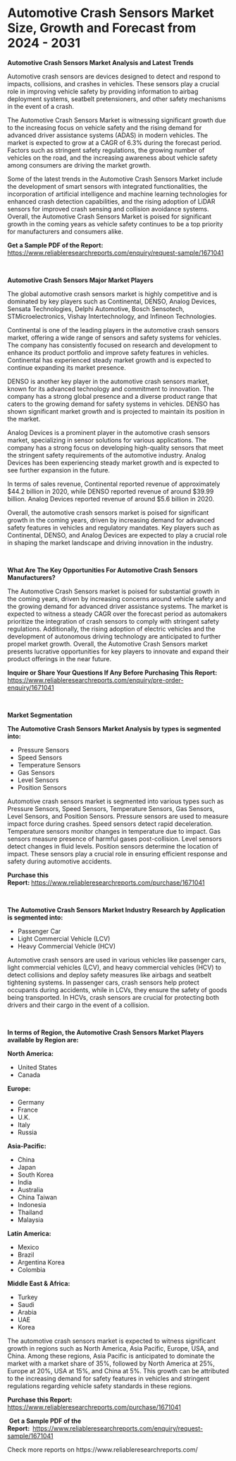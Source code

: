 <p><h1>Automotive Crash Sensors Market Size, Growth and Forecast from 2024 - 2031</h1></p><p><strong>Automotive Crash Sensors Market Analysis and Latest Trends</strong></p>
<p><p>Automotive crash sensors are devices designed to detect and respond to impacts, collisions, and crashes in vehicles. These sensors play a crucial role in improving vehicle safety by providing information to airbag deployment systems, seatbelt pretensioners, and other safety mechanisms in the event of a crash.</p><p>The Automotive Crash Sensors Market is witnessing significant growth due to the increasing focus on vehicle safety and the rising demand for advanced driver assistance systems (ADAS) in modern vehicles. The market is expected to grow at a CAGR of 6.3% during the forecast period. Factors such as stringent safety regulations, the growing number of vehicles on the road, and the increasing awareness about vehicle safety among consumers are driving the market growth.</p><p>Some of the latest trends in the Automotive Crash Sensors Market include the development of smart sensors with integrated functionalities, the incorporation of artificial intelligence and machine learning technologies for enhanced crash detection capabilities, and the rising adoption of LiDAR sensors for improved crash sensing and collision avoidance systems. Overall, the Automotive Crash Sensors Market is poised for significant growth in the coming years as vehicle safety continues to be a top priority for manufacturers and consumers alike.</p></p>
<p><strong>Get a Sample PDF of the Report:&nbsp;</strong> <a href="https://www.reliableresearchreports.com/enquiry/request-sample/1671041">https://www.reliableresearchreports.com/enquiry/request-sample/1671041</a></p>
<p>&nbsp;</p>
<p><strong>Automotive Crash Sensors Major Market Players</strong></p>
<p><p>The global automotive crash sensors market is highly competitive and is dominated by key players such as Continental, DENSO, Analog Devices, Sensata Technologies, Delphi Automotive, Bosch Sensotech, STMicroelectronics, Vishay Intertechnology, and Infineon Technologies.</p><p>Continental is one of the leading players in the automotive crash sensors market, offering a wide range of sensors and safety systems for vehicles. The company has consistently focused on research and development to enhance its product portfolio and improve safety features in vehicles. Continental has experienced steady market growth and is expected to continue expanding its market presence.</p><p>DENSO is another key player in the automotive crash sensors market, known for its advanced technology and commitment to innovation. The company has a strong global presence and a diverse product range that caters to the growing demand for safety systems in vehicles. DENSO has shown significant market growth and is projected to maintain its position in the market.</p><p>Analog Devices is a prominent player in the automotive crash sensors market, specializing in sensor solutions for various applications. The company has a strong focus on developing high-quality sensors that meet the stringent safety requirements of the automotive industry. Analog Devices has been experiencing steady market growth and is expected to see further expansion in the future.</p><p>In terms of sales revenue, Continental reported revenue of approximately $44.2 billion in 2020, while DENSO reported revenue of around $39.99 billion. Analog Devices reported revenue of around $5.6 billion in 2020.</p><p>Overall, the automotive crash sensors market is poised for significant growth in the coming years, driven by increasing demand for advanced safety features in vehicles and regulatory mandates. Key players such as Continental, DENSO, and Analog Devices are expected to play a crucial role in shaping the market landscape and driving innovation in the industry.</p></p>
<p>&nbsp;</p>
<p><strong>What Are The Key Opportunities For Automotive Crash Sensors Manufacturers?</strong></p>
<p><p>The Automotive Crash Sensors market is poised for substantial growth in the coming years, driven by increasing concerns around vehicle safety and the growing demand for advanced driver assistance systems. The market is expected to witness a steady CAGR over the forecast period as automakers prioritize the integration of crash sensors to comply with stringent safety regulations. Additionally, the rising adoption of electric vehicles and the development of autonomous driving technology are anticipated to further propel market growth. Overall, the Automotive Crash Sensors market presents lucrative opportunities for key players to innovate and expand their product offerings in the near future.</p></p>
<p><strong>Inquire or Share Your Questions If Any Before Purchasing This Report:</strong> <a href="https://www.reliableresearchreports.com/enquiry/pre-order-enquiry/1671041">https://www.reliableresearchreports.com/enquiry/pre-order-enquiry/1671041</a></p>
<p>&nbsp;</p>
<p><strong>Market Segmentation</strong></p>
<p><strong>The Automotive Crash Sensors Market Analysis by types is segmented into:</strong></p>
<p><ul><li>Pressure Sensors</li><li>Speed Sensors</li><li>Temperature Sensors</li><li>Gas Sensors</li><li>Level Sensors</li><li>Position Sensors</li></ul></p>
<p><p>Automotive crash sensors market is segmented into various types such as Pressure Sensors, Speed Sensors, Temperature Sensors, Gas Sensors, Level Sensors, and Position Sensors. Pressure sensors are used to measure impact force during crashes. Speed sensors detect rapid deceleration. Temperature sensors monitor changes in temperature due to impact. Gas sensors measure presence of harmful gases post-collision. Level sensors detect changes in fluid levels. Position sensors determine the location of impact. These sensors play a crucial role in ensuring efficient response and safety during automotive accidents.</p></p>
<p><strong>Purchase this Report:&nbsp;</strong><a href="https://www.reliableresearchreports.com/purchase/1671041">https://www.reliableresearchreports.com/purchase/1671041</a></p>
<p>&nbsp;</p>
<p><strong>The Automotive Crash Sensors Market Industry Research by Application is segmented into:</strong></p>
<p><ul><li>Passenger Car</li><li>Light Commercial Vehicle (LCV)</li><li>Heavy Commercial Vehicle (HCV)</li></ul></p>
<p><p>Automotive crash sensors are used in various vehicles like passenger cars, light commercial vehicles (LCV), and heavy commercial vehicles (HCV) to detect collisions and deploy safety measures like airbags and seatbelt tightening systems. In passenger cars, crash sensors help protect occupants during accidents, while in LCVs, they ensure the safety of goods being transported. In HCVs, crash sensors are crucial for protecting both drivers and their cargo in the event of a collision.</p></p>
<p>&nbsp;</p>
<p><strong>In terms of Region, the Automotive Crash Sensors Market Players available by Region are:</strong></p>
<p>
    <p> <strong> North America: </strong>
        <ul>
            <li>United States</li>
            <li>Canada</li>
        </ul>
        </p> 
    <p> <strong> Europe: </strong>
        <ul>
            <li>Germany</li>
            <li>France</li>
            <li>U.K.</li>
            <li>Italy</li>
            <li>Russia</li>
        </ul>
        </p> 
    <p> <strong> Asia-Pacific: </strong>
        <ul>
            <li>China</li>
            <li>Japan</li>
            <li>South Korea</li>
            <li>India</li>
            <li>Australia</li>
            <li>China Taiwan</li>
            <li>Indonesia</li>
            <li>Thailand</li>
            <li>Malaysia</li>
        </ul>
        </p> 
    <p> <strong> Latin America: </strong>
        <ul>
            <li>Mexico</li>
            <li>Brazil</li>
            <li>Argentina Korea</li>
            <li>Colombia</li>
        </ul>
        </p> 
    <p> <strong> Middle East & Africa: </strong>
        <ul>
            <li>Turkey</li>
            <li>Saudi</li>
            <li>Arabia</li>
            <li>UAE</li>
            <li>Korea</li>
        </ul>
    </p>
    </p>
<p><p>The automotive crash sensors market is expected to witness significant growth in regions such as North America, Asia Pacific, Europe, USA, and China. Among these regions, Asia Pacific is anticipated to dominate the market with a market share of 35%, followed by North America at 25%, Europe at 20%, USA at 15%, and China at 5%. This growth can be attributed to the increasing demand for safety features in vehicles and stringent regulations regarding vehicle safety standards in these regions.</p></p>
<p><strong>Purchase this Report: </strong><a href="https://www.reliableresearchreports.com/purchase/1671041">https://www.reliableresearchreports.com/purchase/1671041</a></p>
<p>&nbsp;<strong>Get a Sample PDF of the Report:&nbsp;&nbsp;</strong><a href="https://www.reliableresearchreports.com/enquiry/request-sample/1671041">https://www.reliableresearchreports.com/enquiry/request-sample/1671041</a></p>
<p><strong></strong></p>
<p>Check more reports on https://www.reliableresearchreports.com/</p>
